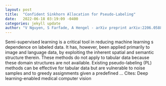 ```yaml
---
layout: post
title:  "Confident Sinkhorn Allocation for Pseudo-Labeling"
date:   2022-06-18 03:19:09 -0400
categories: jekyll update
author: "V Nguyen, S Farfade, A Hengel - arXiv preprint arXiv:2206.05880, 2022"
---
```

Semi-supervised learning is a critical tool in reducing machine learning s dependence on labeled data. It has, however, been applied primarily to image and language data, by exploiting the inherent spatial and semantic structure therein. These methods do not apply to tabular data because these domain structures are not available. Existing pseudo-labeling (PL) methods can be effective for tabular data but are vulnerable to noise samples and to greedy assignments given a predefined …
Cites: ‪Deep learning-enabled medical computer vision‬  